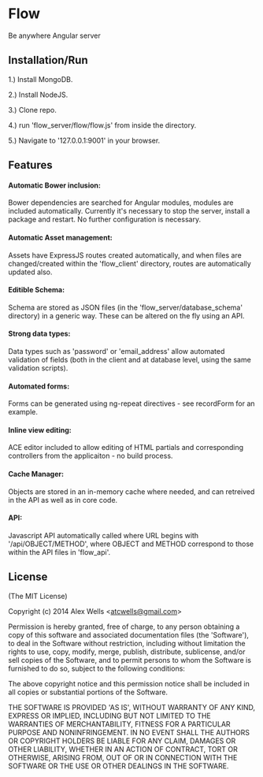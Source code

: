 # Flow

Be anywhere Angular server

## Installation/Run

1.) Install MongoDB.

2.) Install NodeJS.

3.) Clone repo.

4.) run 'flow_server/flow/flow.js' from inside the directory.

5.) Navigate to '127.0.0.1:9001' in your browser.

## Features

#### Automatic Bower inclusion:
Bower dependencies are searched for Angular modules, modules are included automatically. Currently it's necessary to stop the server, install a package and restart. No further configuration is necessary.

#### Automatic Asset management:
Assets have ExpressJS routes created automatically, and when files are changed/created within the 'flow_client' directory, routes are automatically updated also.

#### Editible Schema:
Schema are stored as JSON files (in the 'flow_server/database_schema' directory) in a generic way. These can be altered on the fly using an API.

#### Strong data types:
Data types such as 'password' or 'email_address' allow automated validation of fields (both in the client and at database level, using the same validation scripts).

#### Automated forms:
Forms can be generated using ng-repeat directives - see recordForm for an example.

#### Inline view editing:
ACE editor included to allow editing of HTML partials and corresponding controllers from the applicaiton - no build process.

#### Cache Manager:
Objects are stored in an in-memory cache where needed, and can retreived in the API as well as in core code.

#### API:
Javascript API automatically called where URL begins with '/api/OBJECT/METHOD', where OBJECT and METHOD correspond to those within the API files in 'flow_api'.

## License 

(The MIT License)

Copyright (c) 2014 Alex Wells &lt;atcwells@gmail.com&gt;

Permission is hereby granted, free of charge, to any person obtaining
a copy of this software and associated documentation files (the
'Software'), to deal in the Software without restriction, including
without limitation the rights to use, copy, modify, merge, publish,
distribute, sublicense, and/or sell copies of the Software, and to
permit persons to whom the Software is furnished to do so, subject to
the following conditions:

The above copyright notice and this permission notice shall be
included in all copies or substantial portions of the Software.

THE SOFTWARE IS PROVIDED 'AS IS', WITHOUT WARRANTY OF ANY KIND,
EXPRESS OR IMPLIED, INCLUDING BUT NOT LIMITED TO THE WARRANTIES OF
MERCHANTABILITY, FITNESS FOR A PARTICULAR PURPOSE AND NONINFRINGEMENT.
IN NO EVENT SHALL THE AUTHORS OR COPYRIGHT HOLDERS BE LIABLE FOR ANY
CLAIM, DAMAGES OR OTHER LIABILITY, WHETHER IN AN ACTION OF CONTRACT,
TORT OR OTHERWISE, ARISING FROM, OUT OF OR IN CONNECTION WITH THE
SOFTWARE OR THE USE OR OTHER DEALINGS IN THE SOFTWARE.